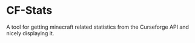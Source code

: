 # CF-Stats

A tool for getting minecraft related statistics from the Curseforge API and nicely displaying it.
